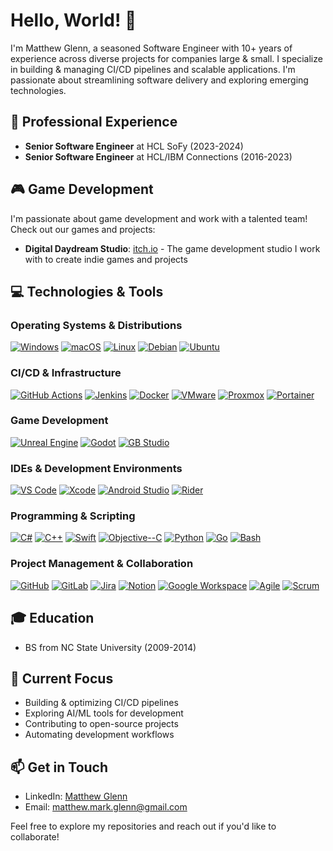 # Hello, World! 👋

I'm Matthew Glenn, a seasoned Software Engineer with 10+ years of experience across diverse projects for companies large & small. I specialize in building & managing CI/CD pipelines and scalable applications. I'm passionate about streamlining software delivery and exploring emerging technologies.

## 💼 Professional Experience

- **Senior Software Engineer** at HCL SoFy (2023-2024)
- **Senior Software Engineer** at HCL/IBM Connections (2016-2023)

## 🎮 Game Development

I'm passionate about game development and work with a talented team! Check out our games and projects:
- **Digital Daydream Studio**: [itch.io](https://digitaldaydream.itch.io/) - The game development studio I work with to create indie games and projects

## 💻 Technologies & Tools

### Operating Systems & Distributions
[![Windows](https://img.shields.io/badge/-Windows-%23c9d1d9?logo=windows&logoColor=blue)](https://www.microsoft.com/windows)
[![macOS](https://img.shields.io/badge/-macOS-%23c9d1d9?logo=apple&logoColor=black)](https://www.apple.com/macos)
[![Linux](https://img.shields.io/badge/-Linux-%23c9d1d9?logo=linux&logoColor=black)](https://www.linux.org)
[![Debian](https://img.shields.io/badge/-Debian-%23c9d1d9?logo=debian&logoColor=red)](https://www.debian.org)
[![Ubuntu](https://img.shields.io/badge/-Ubuntu-%23c9d1d9?logo=ubuntu&logoColor=orange)](https://ubuntu.com)

### CI/CD & Infrastructure
[![GitHub Actions](https://img.shields.io/badge/-GitHub%20Actions-%23c9d1d9?logo=githubactions&logoColor=black)](https://github.com/features/actions)
[![Jenkins](https://img.shields.io/badge/-Jenkins-%23c9d1d9?logo=jenkins&logoColor=black)](https://www.jenkins.io/)
[![Docker](https://img.shields.io/badge/-Docker-%23c9d1d9?logo=docker)](https://www.docker.com/)
[![VMware](https://img.shields.io/badge/-VMware-%23c9d1d9?logo=vmware&logoColor=black)](https://www.vmware.com/)
[![Proxmox](https://img.shields.io/badge/-Proxmox-%23c9d1d9?logo=proxmox&logoColor=black)](https://www.proxmox.com/)
[![Portainer](https://img.shields.io/badge/-Portainer-%23c9d1d9?logo=portainer&logoColor=black)](https://www.portainer.io/)

### Game Development
[![Unreal Engine](https://img.shields.io/badge/-Unreal%20Engine-%23c9d1d9?logo=unrealengine&logoColor=black)](https://www.unrealengine.com/)
[![Godot](https://img.shields.io/badge/-Godot-%23c9d1d9?logo=godotengine&logoColor=black)](https://godotengine.org/)
[![GB Studio](https://img.shields.io/badge/-GB%20Studio-%23c9d1d9?logo=gameboy&logoColor=black)](https://www.gbstudio.dev/)

### IDEs & Development Environments
[![VS Code](https://img.shields.io/badge/-VS%20Code-%23c9d1d9?logo=visualstudiocode&logoColor=007ACC)](https://code.visualstudio.com/)
[![Xcode](https://img.shields.io/badge/-Xcode-%23c9d1d9?logo=xcode&logoColor=147EFB)](https://developer.apple.com/xcode/)
[![Android Studio](https://img.shields.io/badge/-Android%20Studio-%23c9d1d9?logo=androidstudio&logoColor=3DDC84)](https://developer.android.com/studio)
[![Rider](https://img.shields.io/badge/-Rider-%23c9d1d9?logo=rider&logoColor=000000)](https://www.jetbrains.com/rider/)

### Programming & Scripting
[![C#](https://img.shields.io/badge/-C%23-%23c9d1d9?logo=csharp&logoColor=purple)](https://docs.microsoft.com/en-us/dotnet/csharp/)
[![C++](https://img.shields.io/badge/-C%2B%2B-%23c9d1d9?logo=cplusplus&logoColor=blue)](https://isocpp.org/)
[![Swift](https://img.shields.io/badge/-Swift-%23c9d1d9?logo=swift)](https://swift.org/)
[![Objective--C](https://img.shields.io/badge/-Objective--C-%23c9d1d9?logo=apple&logoColor=black)](https://developer.apple.com/library/archive/documentation/Cocoa/Conceptual/ProgrammingWithObjectiveC/Introduction/Introduction.html)
[![Python](https://img.shields.io/badge/-Python-%23c9d1d9?logo=python)](https://www.python.org)
[![Go](https://img.shields.io/badge/-Go-%23c9d1d9?logo=go)](https://golang.org/)
[![Bash](https://img.shields.io/badge/-Bash-%23c9d1d9?logo=gnu-bash&logoColor=black)](https://www.gnu.org/software/bash/)

### Project Management & Collaboration
[![GitHub](https://img.shields.io/badge/-GitHub-%23c9d1d9?logo=github&logoColor=black)](https://github.com/MatthewGlenn)
[![GitLab](https://img.shields.io/badge/-GitLab-%23c9d1d9?logo=gitlab)](https://gitlab.com/)
[![Jira](https://img.shields.io/badge/-Jira-%23c9d1d9?logo=jira&logoColor=blue)](https://www.atlassian.com/software/jira)
[![Notion](https://img.shields.io/badge/-Notion-%23c9d1d9?logo=notion&logoColor=black)](https://www.notion.so/)
[![Google Workspace](https://img.shields.io/badge/-Google%20Workspace-%23c9d1d9?logo=google&logoColor=black)](https://workspace.google.com/)
[![Agile](https://img.shields.io/badge/-Agile-%23c9d1d9?logo=agilesoftwaredevelopment&logoColor=black)](https://agilemanifesto.org/)
[![Scrum](https://img.shields.io/badge/-Scrum-%23c9d1d9?logo=scrumalliance&logoColor=black)](https://www.scrum.org/)

## 🎓 Education
- BS from NC State University (2009-2014)

## 🎯 Current Focus
- Building & optimizing CI/CD pipelines
- Exploring AI/ML tools for development
- Contributing to open-source projects
- Automating development workflows

## 📫 Get in Touch
- LinkedIn: [Matthew Glenn](https://linkedin.com/in/matthewglenn)
- Email: [matthew.mark.glenn@gmail.com](mailto:matthew.mark.glenn@gmail.com)

Feel free to explore my repositories and reach out if you'd like to collaborate!
